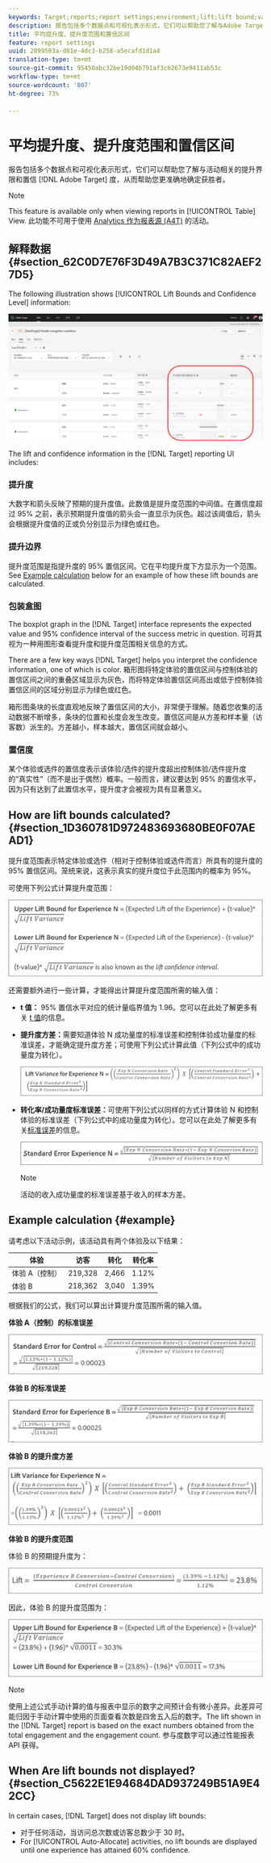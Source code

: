 ```yaml
---
keywords: Target;reports;report settings;environment;lift;lift bound;variance;confidence;control
description: 报告包括多个数据点和可视化表示形式，它们可以帮助您了解与Adobe Target活动相关的提升界限和置信度级别，从而帮助您更准确地确定获胜者。
title: 平均提升度、提升度范围和置信区间
feature: report settings
uuid: 2899503a-d81e-4dc3-b258-a5ecafd1d1a4
translation-type: tm+mt
source-git-commit: 95450abc32be19d04b791af3c62673e9411ab53c
workflow-type: tm+mt
source-wordcount: '807'
ht-degree: 73%

---
```



# 平均提升度、提升度范围和置信区间

报告包括多个数据点和可视化表示形式，它们可以帮助您了解与活动相关的提升界限和置信 [!DNL Adobe Target] 度，从而帮助您更准确地确定获胜者。

>[!NOTE]
>
>This feature is available only when viewing reports in [!UICONTROL Table] View. 此功能不可用于使用 [Analytics 作为报表源 (A4T)](/help/c-integrating-target-with-mac/a4t/a4t.md#concept_7540C8C04259434AB6EE33B09F47A1DE) 的活动。

## 解释数据 {#section_62C0D7E76F3D49A7B3C371C82AEF27D5}

The following illustration shows [!UICONTROL Lift Bounds and Confidence Level] information:

![平均提升度和置信水平报表](/help/c-reports/c-report-settings/assets/lift-screenshot-new.png)

The lift and confidence information in the [!DNL Target] reporting UI includes:

### 提升度

大数字和箭头反映了预期的提升度值。此数值是提升度范围的中间值。在置信度超过 95% 之前，表示预期提升度值的箭头会一直显示为灰色。超过该阈值后，箭头会根据提升度值的正或负分别显示为绿色或红色。

### 提升边界

提升度范围是指提升度的 95% 置信区间。它在平均提升度下方显示为一个范围。See [Example calculation](#example) below for an example of how these lift bounds are calculated.

### 包装盒图

The boxplot graph in the [!DNL Target] interface represents the expected value and 95% confidence interval of the success metric in question. 可将其视为一种用图形查看提升度和提升度范围相关信息的方式。

There are a few key ways [!DNL Target] helps you interpret the confidence information, one of which is color. 箱形图将特定体验的置信区间与控制体验的置信区间之间的重叠区域显示为灰色，而将特定体验置信区间高出或低于控制体验置信区间的区域分别显示为绿色或红色。

箱形图条块的长度直观地反映了置信区间的大小，非常便于理解。随着您收集的活动数据不断增多，条块的位置和长度会发生改变。置信区间是从方差和样本量（访客数）派生的。方差越小，样本越大，置信区间就会越小。

### 置信度

某个体验或选件的置信度表示该体验/选件的提升度超出控制体验/选件提升度的“真实性”（而不是出于偶然）概率。一般而言，建议要达到 95% 的置信水平，因为只有达到了此置信水平，提升度才会被视为具有显著意义。

## How are lift bounds calculated? {#section_1D360781D972483693680BE0F07AEAD1}

提升度范围表示特定体验或选件（相对于控制体验或选件而言）所具有的提升度的 95% 置信区间。笼统来说，这表示真实的提升度位于此范围内的概率为 95%。

可使用下列公式计算提升度范围：

![](assets/lift_diagram.png)

还需要额外进行一些计算，才能得出计算提升度范围所需的输入值：

* **t 值：** 95% 置信水平对应的统计量临界值为 1.96。您可以在此处了解更多有关 [t 值](https://en.wikipedia.org/wiki/T-statistic)的信息。
* **提升度方差：**&#x200B;需要知道体验 N 成功量度的标准误差和控制体验成功量度的标准误差，才能确定提升度方差；可使用下列公式计算此值（下列公式中的成功量度为转化）。

   ![](assets/lift_variance.png)

* **转化率/成功量度标准误差：**&#x200B;可使用下列公式以同样的方式计算体验 N 和控制体验的标准误差（下列公式中的成功量度为转化）。您可以在此处了解更多有关[标准误差](https://en.wikipedia.org/wiki/Standard_error)的信息。

   ![](assets/standard_error.png)

   >[!NOTE]
   >
   >活动的收入成功量度的标准误差基于收入的样本方差。

## Example calculation {#example}

请考虑以下活动示例，该活动具有两个体验及以下结果：

| 体验 | 访客 | 转化 | 转化率 |
|--- |--- |--- |--- |
| 体验 A（控制） | 219,328 | 2,466 | 1.12% |
| 体验 B | 218,362 | 3,040 | 1.39% |

根据我们的公式，我们可以算出计算提升度范围所需的输入值。

**体验 A（控制）的标准误差**

![](assets/standard_error_A.png)

**体验 B 的标准误差**

![](assets/standard_error_B.png)

**体验 B 的提升度方差**

![](assets/lift_variance_B.png)

**体验 B 的提升度范围**

体验 B 的预期提升度为：

![](assets/lift_bounds_B.png)

因此，体验 B 的提升度范围为：

![](assets/lift_bounds_B2.png)

>[!NOTE]
>
>使用上述公式手动计算的值与报表中显示的数字之间预计会有微小差异。此差异可能归因于手动计算中使用的页面查看次数是四舍五入后的数字。The lift shown in the [!DNL Target] report is based on the exact numbers obtained from the total engagement and the engagement count. 参与度数字可以通过性能报表 API 获得。

## When Are lift bounds not displayed? {#section_C5622E1E94684DAD937249B51A9E42CC}

In certain cases, [!DNL Target] does not display lift bounds:

* 对于任何活动，当访问总次数或访客总数少于 30 时。
* For [!UICONTROL Auto-Allocate] activities, no lift bounds are displayed until one experience has attained 60% confidence.
